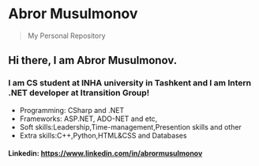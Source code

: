 # Abror Musulmonov
> My Personal Repository
## Hi there, I am Abror Musulmonov.

### I am CS student at INHA university in Tashkent and I am Intern .NET developer at Itransition Group!


- Programming: CSharp and .NET
- Frameworks: ASP.NET, ADO-NET and etc,
- Soft skills:Leadership,Time-management,Presention skills and other
- Extra skills:C++,Python,HTML&CSS and Databases



#### Linkedin: https://www.linkedin.com/in/abrormusulmonov
